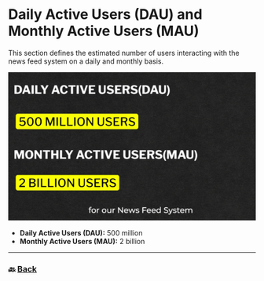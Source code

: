 # **Daily Active Users (DAU) and Monthly Active Users (MAU)**

This section defines the estimated number of users interacting with the news feed system on a daily and monthly basis.

![01.png](img/01.png)

* **Daily Active Users (DAU):** 500 million  
* **Monthly Active Users (MAU):** 2 billion

---

### 🔙 [Back](../README.md)